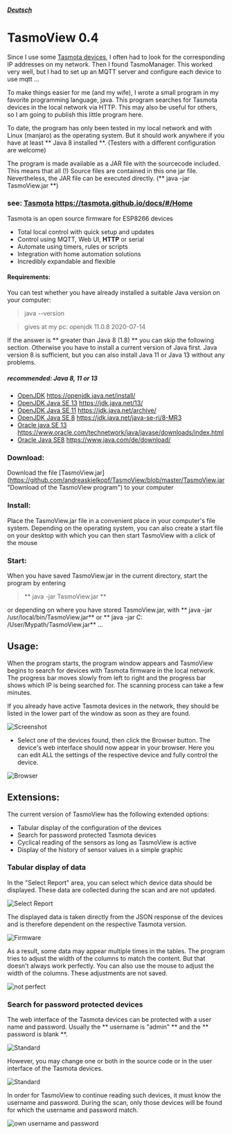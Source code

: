 
##### [Deutsch](./LIESMICH.md)

# TasmoView 0.4

Since I use some [Tasmota devices](https://tasmota.github.io/docs/#/Home), I often had to look for the corresponding IP addresses on my network. Then I found TasmoManager. This worked very well, but I had to set up an MQTT server and configure each device to use mqtt ...

To make things easier for me (and my wife), I wrote a small program in my favorite programming language, java. This program searches for Tasmota devices in the local network via HTTP. This may also be useful for others, so I am going to publish this little program here.

To date, the program has only been tested in my local network and with Linux (manjaro) as the operating system. But it should work anywhere if you have at least ** Java 8 installed **. (Testers with a different configuration are welcome)

The program is made available as a JAR file with the sourcecode included. This means that all (!) Source files are contained in this one jar file. Nevertheless, the JAR file can be executed directly. (** java -jar TasmoView.jar **)

### see: [Tasmota](https://tasmota.github.io/docs/#/Home "Project Tasmota Webpage") https://tasmota.github.io/docs/#/Home

Tasmota is an open source firmware for ESP8266 devices
* Total local control with quick setup and updates
* Control using MQTT, Web UI, **HTTP** or serial
* Automate using timers, rules or scripts
* Integration with home automation solutions
* Incredibly expandable and flexible

#### Requirements:

You can test whether you have already installed a suitable Java version on your computer:
> java --version

> gives at my pc: openjdk 11.0.8 2020-07-14

If the answer is ** greater than Java 8 (1.8) ** you can skip the following section. Otherwise you have to install a current version of Java first. Java version 8 is sufficient, but you can also install Java 11 or Java 13 without any problems.

##### recommended: Java 8, 11 or 13
* [OpenJDK](https://openjdk.java.net/install/,"https://openjdk.java.net/install/") https://openjdk.java.net/install/
* [OpenJDK Java SE 13](https://jdk.java.net/13/) https://jdk.java.net/13/
* [OpenJDK Java SE 11](https://jdk.java.net/archive/) https://jdk.java.net/archive/
* [OpenJDK Java SE 8](https://jdk.java.net/java-se-ri/8-MR3,"https://jdk.java.net/java-se-ri/8-MR3") https://jdk.java.net/java-se-ri/8-MR3
* [Oracle java SE 13](https://www.oracle.com/technetwork/java/javase/downloads/index.html) https://www.oracle.com/technetwork/java/javase/downloads/index.html
* [Oracle Java SE8](https://www.java.com/de/download/,"https://www.java.com/de/download/") https://www.java.com/de/download/

### Download:
Download the file [TasmoView.jar] (https://github.com/andreaskielkopf/TasmoView/blob/master/TasmoView.jar "Download of the TasmoView program") to your computer

### Install:
Place the TasmoView.jar file in a convenient place in your computer's file system. Depending on the operating system, you can also create a start file on your desktop with which you can then start TasmoView with a click of the mouse

### Start:
When you have saved TasmoView.jar in the current directory, start the program by entering
> ** java -jar TasmoView.jar **

or depending on where you have stored TasmoView.jar, with ** java -jar /usr/local/bin/TasmoView.jar**
or ** java -jar C: /User/Mypath/TasmoView.jar** ...

## Usage:
When the program starts, the program window appears and TasmoView begins to search for devices with Tasmota firmware in the local network. The progress bar moves slowly from left to right and the progress bar shows which IP is being searched for. The scanning process can take a few minutes.

If you already have active Tasmota devices in the network, they should be listed in the lower part of the window as soon as they are found.

![Screenshot](./info/Startup.png)

* Select one of the devices found, then click the Browser button. The device's web interface should now appear in your browser. Here you can edit ALL the settings of the respective device and fully control the device.

![Browser](./info/Konfig.png)

## Extensions:
The current version of TasmoView has the following extended options:
* Tabular display of the configuration of the devices
* Search for password protected Tasmota devices
* Cyclical reading of the sensors as long as TasmoView is active
* Display of the history of sensor values ​​in a simple graphic

### Tabular display of data
In the "Select Report" area, you can select which device data should be displayed. These data are collected during the scan and are not updated.

![Select Report](./info/Select_Report.png)

The displayed data is taken directly from the JSON response of the devices and is therefore dependent on the respective Tasmota version.

![Firmware](./info/Firmware.png)

As a result, some data may appear multiple times in the tables. The program tries to adjust the width of the columns to match the content. But that doesn't always work perfectly. You can also use the mouse to adjust the width of the columns. These adjustments are not saved.

![not perfect](./info/nicht_perfekt.png)

### Search for password protected devices
The web interface of the Tasmota devices can be protected with a user name and password. Usually the ** username is "admin" ** and the ** password is blank **.

![Standard](./info/admin_nopassword.png)

However, you may change one or both in the source code or in the user interface of the Tasmota devices.

![Standard](./info/admin_password.png)

In order for TasmoView to continue reading such devices, it must know the username and password. During the scan, only those devices will be found for which the username and password match.

![own username and password](./info/username_password.png)

